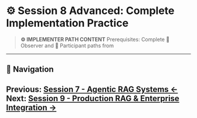 # ⚙️ Session 8 Advanced: Complete Implementation Practice

> **⚙️ IMPLEMENTER PATH CONTENT**
> Prerequisites: Complete 🎯 Observer and 📝 Participant paths from
---

## 🧭 Navigation

**Previous:** [Session 7 - Agentic RAG Systems ←](Session7_Agentic_RAG_Systems.md)
**Next:** [Session 9 - Production RAG & Enterprise Integration →](Session9_Production_RAG_Enterprise_Integration.md)
---
